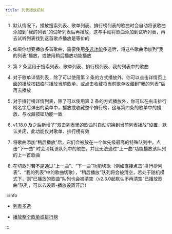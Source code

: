 ```yaml
---
title: 列表播放机制
---
```


1. 默认情况下，播放搜索列表、歌单列表、排行榜列表的歌曲时会自动将该歌曲添加到“我的列表”的试听列表后再播放，这与手动将歌曲添加到试听列表，再去试听列表找到这首歌点播放是等价的

2. 如果你想要播放多首歌曲，需要使用[多选功能](../list/list-multiple-selection)多选后，将这些歌曲添加到“我的列表”播放，或使用稍后播放功能播放

3. 第 2 条适用于搜索列表、歌单列表、排行榜列表、我的列表中的歌曲

4. 对于歌单详情列表，除了可以使用第 2 条的方式播放外，你可以点击详情页上面的播放按钮临时播放当前歌单，或点击收藏将当前歌单收藏到“我的列表”后再去播放

5. 对于排行榜详情列表，除了可以使用第 2 条的方式播放外，你可以在右击排行榜名字后弹出的菜单中，播放或收藏整个排行榜，这与第四条的歌单中的播放、与收藏按钮功能一致

6. v1.18.0 及之后新增了“双击列表里的歌曲时自动切换到当前列表播放”设置，默认关闭，此功能仅对歌单、排行榜有效

7. 将歌曲添加“稍后播放”后，它们会被放在一个优先级最高的特殊队列中，点击“下一曲” 时会消耗该队列中的歌曲，并且无法通过“上一曲”功能播放该队列的上一首歌曲

8. 在切歌时若不是通过“上一曲”、“下一曲”功能切歌（例如直接点击“排行榜列表”、“我的列表”中的歌曲切歌），“稍后播放”队列将会被清空，若处于随机模式下，则“已播放的歌曲”队列也会被清空（v2.3.0起默认不再清空“已播放歌曲”队列，可以去设置-播放设置开启）

:::info

- [列表多选](../list//list-multiple-selection)

- [播放整个歌单或排行榜](./play-all-list.md)

:::
